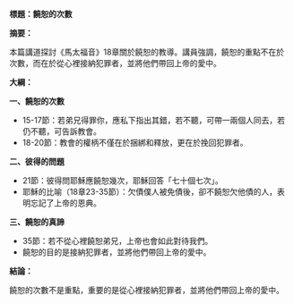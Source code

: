 **標題：饒恕的次數**

**摘要：**

本篇講道探討《馬太福音》18章關於饒恕的教導。講員強調，饒恕的重點不在於次數，而在於從心裡接納犯罪者，並將他們帶回上帝的愛中。

**大綱：**

**一、饒恕的次數**

* 15-17節：若弟兄得罪你，應私下指出其錯，若不聽，可帶一兩個人同去，若仍不聽，可告訴教會。
* 18-20節：教會的權柄不僅在於捆綁和釋放，更在於挽回犯罪者。

**二、彼得的問題**

* 21節：彼得問耶穌應饒恕幾次，耶穌回答「七十個七次」。
* 耶穌的比喻（18章23-35節）：欠債僕人被免債後，卻不饒恕欠他債的人，表明忘記了上帝的恩典。

**三、饒恕的真諦**

* 35節：若不從心裡饒恕弟兄，上帝也會如此對待我們。
* 饒恕的目的是接納犯罪者，並將他們帶回上帝的愛中。

**結論：**

饒恕的次數不是重點，重要的是從心裡接納犯罪者，並將他們帶回上帝的愛中。